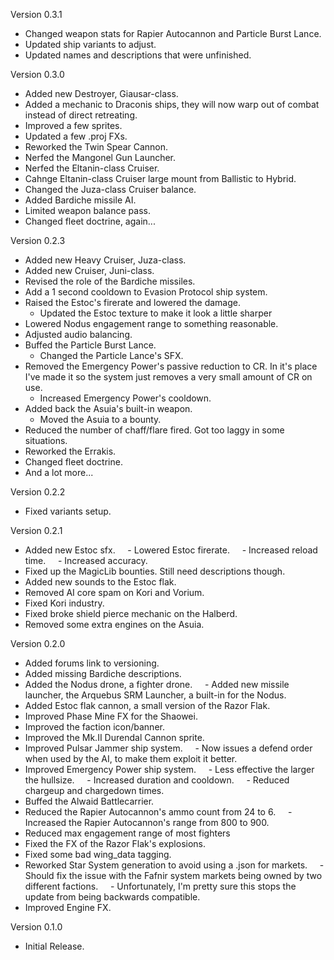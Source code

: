 Version 0.3.1
- Changed weapon stats for Rapier Autocannon and Particle Burst Lance.
- Updated ship variants to adjust.
- Updated names and descriptions that were unfinished.

Version 0.3.0
- Added new Destroyer, Giausar-class.
- Added a mechanic to Draconis ships, they will now warp out of combat instead of direct retreating.
- Improved a few sprites.
- Updated a few .proj FXs.
- Reworked the Twin Spear Cannon.
- Nerfed the Mangonel Gun Launcher.
- Nerfed the Eltanin-class Cruiser.
- Cahnge Eltanin-class Cruiser large mount from Ballistic to Hybrid.
- Changed the Juza-class Cruiser balance.
- Added Bardiche missile AI.
- Limited weapon balance pass.
- Changed fleet doctrine, again...

Version 0.2.3
- Added new Heavy Cruiser, Juza-class.
- Added new Cruiser, Juni-class.
- Revised the role of the Bardiche missiles.
- Add a 1 second cooldown to Evasion Protocol ship system.
- Raised the Estoc's firerate and lowered the damage.
    - Updated the Estoc texture to make it look a little sharper
- Lowered Nodus engagement range to something reasonable.
- Adjusted audio balancing.
- Buffed the Particle Burst Lance.
    - Changed the Particle Lance's SFX.
- Removed the Emergency Power's passive reduction to CR. In it's place I've made it so the system just removes a very small amount of CR on use.
    - Increased Emergency Power's cooldown.
- Added back the Asuia's built-in weapon.
    - Moved the Asuia to a bounty.
- Reduced the number of chaff/flare fired. Got too laggy in some situations.
- Reworked the Errakis.
- Changed fleet doctrine.
- And a lot more...

Version 0.2.2
- Fixed variants setup.

Version 0.2.1
- Added new Estoc sfx.
    - Lowered Estoc firerate.
    - Increased reload time.
    - Increased accuracy.
- Fixed up the MagicLib bounties. Still need descriptions though.
- Added new sounds to the Estoc flak.
- Removed AI core spam on Kori and Vorium.
- Fixed Kori industry.
- Fixed broke shield pierce mechanic on the Halberd.
- Removed some extra engines on the Asuia.

Version 0.2.0
- Added forums link to versioning.
- Added missing Bardiche descriptions.
- Added the Nodus drone, a fighter drone.
    - Added new missile launcher, the Arquebus SRM Launcher, a built-in for the Nodus.
- Added Estoc flak cannon, a small version of the Razor Flak.
- Improved Phase Mine FX for the Shaowei.
- Improved the faction icon/banner.
- Improved the Mk.II Durendal Cannon sprite.
- Improved Pulsar Jammer ship system.
    - Now issues a defend order when used by the AI, to make them exploit it better.
- Improved Emergency Power ship system.
    - Less effective the larger the hullsize.
    - Increased duration and cooldown.
    - Reduced chargeup and chargedown times.
- Buffed the Alwaid Battlecarrier.
- Reduced the Rapier Autocannon's ammo count from 24 to 6.
    - Increased the Rapier Autocannon's range from 800 to 900.
- Reduced max engagement range of most fighters
- Fixed the FX of the Razor Flak's explosions.
- Fixed some bad wing_data tagging.
- Reworked Star System generation to avoid using a .json for markets.
    - Should fix the issue with the Fafnir system markets being owned by two different factions.
    - Unfortunately, I'm pretty sure this stops the update from being backwards compatible.
- Improved Engine FX.

Version 0.1.0
- Initial Release.
